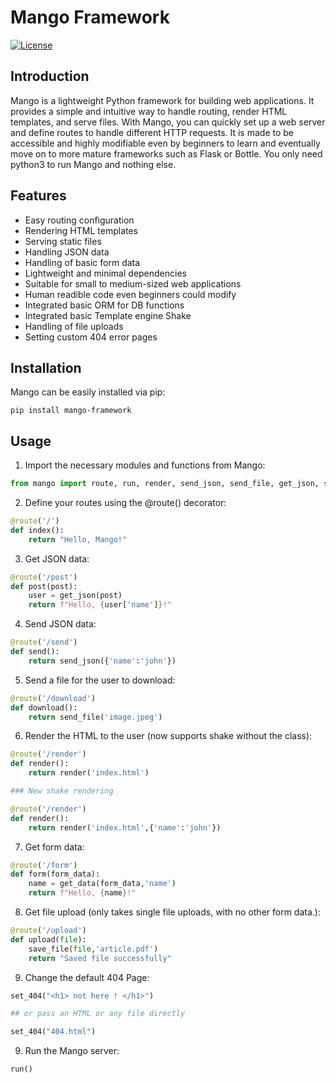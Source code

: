 # Mango Framework

[![License](https://img.shields.io/badge/license-MIT-blue.svg)](https://opensource.org/licenses/MIT)

## Introduction

Mango is a lightweight Python framework for building web applications. It provides a simple and intuitive way to handle routing, render HTML templates, and serve files. With Mango, you can quickly set up a web server and define routes to handle different HTTP requests. It is made to be accessible and highly modifiable even by beginners to learn and eventually move on to more mature frameworks such as Flask or Bottle. You only need python3 to run Mango and nothing else.

## Features

- Easy routing configuration
- Rendering HTML templates
- Serving static files
- Handling JSON data
- Handling of basic form data
- Lightweight and minimal dependencies
- Suitable for small to medium-sized web applications
- Human readible code even beginners could modify 
- Integrated basic ORM for DB functions
- Integrated basic Template engine Shake
- Handling of file uploads
- Setting custom 404 error pages

## Installation

Mango can be easily installed via pip:

```shell
pip install mango-framework
```

## Usage
1. Import the necessary modules and functions from Mango:

```python
from mango import route, run, render, send_json, send_file, get_json, save_file, set_404
```
2. Define your routes using the @route() decorator: 

```python
@route('/')
def index():
    return "Hello, Mango!"
```

3. Get JSON data:

```python
@route('/post')
def post(post):
    user = get_json(post)
    return f"Hello, {user['name']}!"
```

4. Send JSON data:

```python
@route('/send')
def send():
    return send_json({'name':'john'})
```

5. Send a file for the user to download:

```python
@route('/download')
def download():
    return send_file('image.jpeg')
```

6. Render the HTML to the user (now supports shake without the class):

```python
@route('/render')
def render():
    return render('index.html')

### New shake rendering

@route('/render')
def render():
    return render('index.html',{'name':'john'})
```

7. Get form data:

```python
@route('/form')
def form(form_data):
    name = get_data(form_data,'name')
    return f"Hello, {name}!"
```
8. Get file upload (only takes single file uploads, with no other form data.):

```python
@route('/upload')
def upload(file):
    save_file(file,'article.pdf')
    return "Saved file successfully"
```

9. Change the default 404 Page:

```python
set_404("<h1> not here ! </h1>")

## or pass an HTML or any file directly

set_404("404.html")
```

9. Run the Mango server:

```python
run()
```

